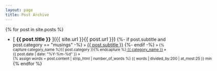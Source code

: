 ```yaml
---
layout: page
title: Post Archive
---
```


{% for post in site.posts %}
  * <span class="post-subtitle" style="display: inline; font-size:1rem; line-height: 110%;">[ **{{ post.title }}** ]({{ site.url }}{{ post.url }})</span>
    <span class="post-date" style="display: inline;">
      {%- if post.subtitle and post.category == "musings" -%}
        <small style="color:var(--main-subtitle-color);">&raquo;</small> <a style="color:var(--main-subtitle-color);" href="{{site.url}}{{post.url}}">{{ post.subtitle }}</a>
      {%- endif -%}
      <small style="color:var(--main-subtitle-color);">
      &raquo; 
      {% capture category_name %}{{ post.category }}{% endcapture %}<a style="white-space: nowrap; color: var(--main-subtitle-color);" href="{{site.url}}/category/{{ category_name }}"><i class="fa-regular fa-folder-open" style="color: var(--main-subtitle-color); opacity: 0.80;"></i> {{ category_name }}</a>
      &raquo; <span style="white-space: nowrap;"> {{ post.date | date: "%Y-%m-%d" }}</span>
      &raquo; <span style="white-space: nowrap;"> {% assign words = post.content | strip_html | number_of_words %}
      {{ words | divided_by:200 | at_most:25 }} min</span>
      </small>
    </span>
{% endfor %}